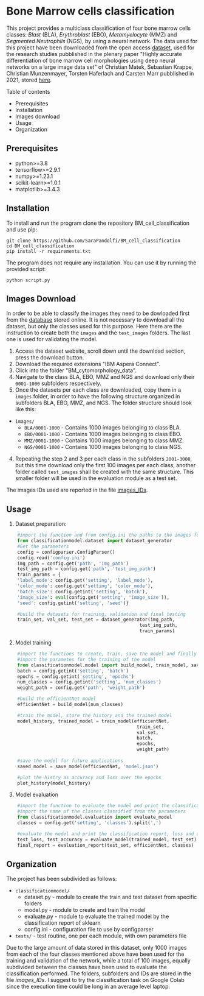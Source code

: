 # Bone Marrow cells classification
This project provides a multiclass classification of four bone marrow cells classes: *Blast* (BLA), *Erythroblast* (EBO), *Metamyelocyte* (MMZ) and *Segmented Neutrophils* (NGS), by using a neural network.
The data used for this project have been downloaded from the open access [dataset](https://wiki.cancerimagingarchive.net/pages/viewpage.action?pageId=101941770), used for the research studies pubblished in the plenary paper "Highly accurate differentiation of bone marrow cell morphologies using deep neural networks on a large image data set" of Christian Matek, Sebastian Krappe, Christian Munzenmayer, Torsten Haferlach and Carsten Marr pubblished in 2021, stored [here](http://ashpublications.org/blood/article-pdf/138/20/1917/1845796/bloodbld2020010568.pdf).

Table of contents
- Prerequisites
- Installation
- Images download
- Usage
- Organization


## Prerequisites
- python>=3.8
- tensorflow>=2.9.1
- numpy>=1.23.1
- scikit-learn>=1.0.1
- matplotlib>=3.4.3

## Installation

To install and run the program clone the repository BM_cell_classification and use pip:

    git clone https://github.com/SaraPandolfi/BM_cell_classification
    cd BM_cell_classification
    pip install -r requirements.txt

The program does not require any installation. You can use it by running the provided script:

    python script.py

## Images Download

In order to be able to classify the images they need to be dowloaded first from the [database](https://wiki.cancerimagingarchive.net/pages/viewpage.action?pageId=101941770) stored online. It is not necessary to download all the dataset, but only the classes used for this purpose. Here there are the instruction to create both the `images` and the `test_images` folders. The last one is used for validating the model.

1. Access the dataset website, scroll down until the download section, press the download button.
2. Download the required extensions "IBM Aspera Connect".
3. Click into the folder "BM_cytomorphology_data".
4. Navigate to the class BLA, EBO, MMZ and NGS and download only their `0001-1000` subfolders respectively.
3. Once the datasets per each class are downloaded, copy them in a `images` folder, in order to have the following structure organized in subfolders BLA, EBO, MMZ, and NGS. The folder structure should look like this:

- `images/`
    - `BLA/0001-1000` - Contains 1000 images belonging to class BLA.
    - `EBO/0001-1000` - Contains 1000 images belonging to class EBO.
    - `MMZ/0001-1000` - Contains 1000 images belonging to class MMZ.
    - `NGS/0001-1000` - Contains 1000 images belonging to class NGS.

4. Repeating the step 2 and 3 per each class in the subfolders `2001-3000`, but this time download only the first 100 images per each class, another folder called `test_images` shall be created with the same structure. This smaller folder will be used in the evaluation module as a test set.

The images IDs used are reported in the file [images_IDs](https://github.com/SaraPandolfi/BM_cell_classification/blob/master/images_IDs.txt).


## Usage

1. Dataset preparation:
```python
    #import the function and from config.ini the paths to the images folders and for the dataset setup
    from classificationmodel.dataset import dataset_generator
    #Get the parameters
    config = configparser.ConfigParser()
    config.read('config.ini')
    img_path = config.get('path', 'img_path')
    test_img_path = config.get('path', 'test_img_path')
    train_params = {
    'label_mode': config.get('setting', 'label_mode'),
    'color_mode': config.get('setting', 'color_mode'),
    'batch_size': config.getint('setting', 'batch'),
    'image_size': eval(config.get('setting', 'image_size')),
    'seed': config.getint('setting', 'seed')}

    #build the datasets for training, validation and final testing
    train_set, val_set, test_set = dataset_generator(img_path,
                                                 test_img_path,
                                                 train_params)
```
2. Model training
```python
    #import the functions to create, train, save the model and finally plot its history
    #import the parametes for the training of the model
    from classificationmodel.model import build_model, train_model, save_model, plot_history
    batch = config.getint('setting', 'batch')
    epochs = config.getint('setting', 'epochs')
    num_classes = config.getint('setting', 'num_classes')
    weight_path = config.get('path', 'weight_path')

    #build the efficientNet model
    efficientNet = build_model(num_classes)

    #train the model, store the history and the trained model
    model_history, trained_model = train_model(efficientNet,
                                                train_set, 
                                                val_set, 
                                                batch, 
                                                epochs,
                                                weight_path)
    
    #save the model for future applications
    saved_model = save_model(efficientNet, 'model.json')

    #plot the histry as accuracy and loss over the epochs
    plot_history(model_history)
```
3. Model evaluation
```python
    #import the function to evaluate the model and print the classification report of sklearn
    #import the name of the classes classified from the parameters
    from classificationmodel.evaluation import evaluate_model
    classes = config.get('setting', 'classes').split(',')

    #evaluate the model and print the classification report, loss and accuracy
    test_loss, test_accuracy = evaluate_model(trained_model, test_set) 
    final_report = evaluation_report(test_set, efficientNet, classes)
```
## Organization

The project has been subdivided as follows:
- `classificationmodel/`
    - dataset.py - module to create the train and test dataset from specific folders
    - model.py - module to create and train the model
    - evaluate.py - module to evaluate the trained model by the classification report of sklearn 
    - config.ini - configuration file to use by configparser
- `tests/` - test routine, one per each module, with own parameters file

Due to the large amount of data stored in this dataset, only 1000 images from each of the four classes mentioned above have been used for the training and validation of the network, while a total of 100 images, equally subdivided between the classes have been used to evaluate the classification performed. The folders, subfolders and IDs are stored in the file *images_IDs*.
I suggest to try the classification task on Google Colab since the execution time could be long in an average level laptop.